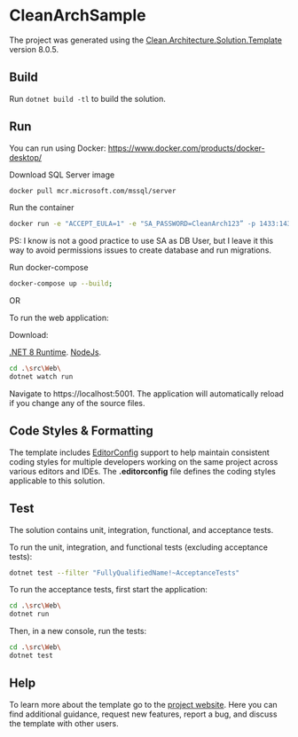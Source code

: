 ﻿# CleanArchSample

The project was generated using the [Clean.Architecture.Solution.Template](https://github.com/jasontaylordev/CleanArchSample) version 8.0.5.

## Build

Run `dotnet build -tl` to build the solution.

## Run
You can run using Docker:
https://www.docker.com/products/docker-desktop/

Download SQL Server image
```bash
docker pull mcr.microsoft.com/mssql/server
```
Run the container
```bash
docker run -e "ACCEPT_EULA=1" -e "SA_PASSWORD=CleanArch123” -p 1433:1433 -d --name=sqlserver mcr.microsoft.com/mssql/server
```
PS: I know is not a good practice to use SA as DB User, but I leave it this way to avoid permissions issues to create database and run migrations.

Run docker-compose
```bash
docker-compose up --build;
```

OR

To run the web application:

Download:

[.NET 8 Runtime](https://dotnet.microsoft.com/en-us/download/dotnet/8.0).
[NodeJs](https://nodejs.org/en/download/package-manager).

```bash
cd .\src\Web\
dotnet watch run
```

Navigate to https://localhost:5001. The application will automatically reload if you change any of the source files.

## Code Styles & Formatting

The template includes [EditorConfig](https://editorconfig.org/) support to help maintain consistent coding styles for multiple developers working on the same project across various editors and IDEs. The **.editorconfig** file defines the coding styles applicable to this solution.


## Test

The solution contains unit, integration, functional, and acceptance tests.

To run the unit, integration, and functional tests (excluding acceptance tests):
```bash
dotnet test --filter "FullyQualifiedName!~AcceptanceTests"
```

To run the acceptance tests, first start the application:

```bash
cd .\src\Web\
dotnet run
```

Then, in a new console, run the tests:
```bash
cd .\src\Web\
dotnet test
```

## Help
To learn more about the template go to the [project website](https://github.com/jasontaylordev/CleanArchitecture). Here you can find additional guidance, request new features, report a bug, and discuss the template with other users.
